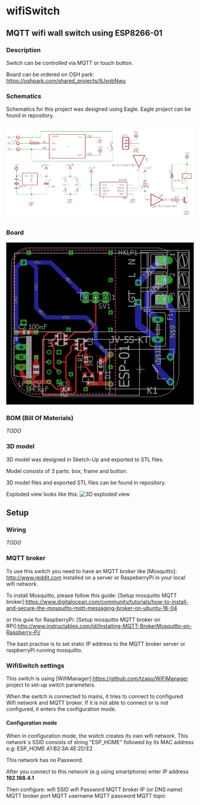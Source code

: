 # wifiSwitch

## MQTT wifi wall switch using ESP8266-01

### Description
Switch can be controlled via MQTT or touch button.

Board can be ordered on OSH park:
  https://oshpark.com/shared_projects/9JxnbNwu

### Schematics
Schematics for this project was designed using Eagle.
Eagle project can be found in repository.

![Eagle Scheme](/images/wifiSwitch_scheme.png?raw=true "Schematics")

### Board

![Eagle Board](/images/wifiSwitch_board.png?raw=true "Board")

### BOM (Bill Of Materials)
*TODO*

### 3D model
3D model was designed in Sketch-Up and exported to STL files.

Model consists of 3 parts: box, frame and button.

3D model files and exported STL files can be found in repository.

Exploded view looks like this:
![3D exploded view](/images/exploded.png?raw=true "3D exploded")

## Setup

### Wiring
*TODO*

### MQTT broker
To use this switch you need to have an MQTT broker like [Mosquitto]: http://www.reddit.com installed on a server or RaspeberryPi in your local wifi network.

To install Mosquitto, please follow this guide: [Setup mosquitto MQTT broker]:https://www.digitalocean.com/community/tutorials/how-to-install-and-secure-the-mosquitto-mqtt-messaging-broker-on-ubuntu-16-04

or this guie for RaspberryPi: [Setup mosquitto MQTT broker on RPi]:http://www.instructables.com/id/Installing-MQTT-BrokerMosquitto-on-Raspberry-Pi/

The bast practise is to set static IP address to the MQTT broker server or raspberryPi running mosquitto.

### WifiSwitch settings
This switch is using [WifiManager]:https://github.com/tzapu/WiFiManager project to set-up switch parameters.

When the switch is connected to mains, it tries to connect to configured Wifi network and MQTT broker. If it is not able to connect or is not configured, it enters the configuration mode.

#### Configuration mode
  When in configuration mode, the wsitch creates its own wifi network.
  This network`s SSID consists of string "ESP_HOME" followed by its MAC address 
    e.g: ESP_HOME A1:B2:3A:4E:2D:E2
    
  This network has no Password.
  
  After you connect to this network (e.g using smartphone) enter IP address **192.168.4.1**
  
  Then configure:
    wifi SSID
    wifi Password
    MQTT broker IP (or DNS name)
    MQTT broker port
    MQTT username
    MQTT password
    MQTT topic
    
